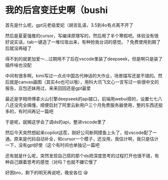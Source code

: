 # 我的后宫变迁史啊（bushi

首先是什么呢，gpt元老级爱妃（胡言乱语，3.5到4o有点离不开了

然后是夏夏强推的cursor，写编译原理写的，然后用了半个寒假吧。体验没有很好说实话，tab一键造了一堆垃圾出来，有种抢我台词的感觉。？免费使用到期了后就没再碰了

得不到的就更加爱～...过期用不了后在vscode里装了deepseek，但是啊只是装了插件啥也没配

中间有很多啊，kimi写过一点点中国古代神话的大作业，场景描写还是不错的。然后就是canvas画图（其实4o也可以哦），用科大讯飞文心一言写过一些很中文的报告，豆包还妹用过，来来回回还是gpt最爱

最近是学相师傅拿火山引擎deepseek的api接口，前端用webui搭的，设置七七八八还没完全搞懂，顺便启封了阿里云新用户三个月免费服务器使用，整的东西还挺多的，有时间再记一篇吧

于是呢，就搁这学会了调ds的api，整进vscode里了

然后今天突然想起来copilot这茬，刚好公司断网摸鱼上头了，给vscode配了一通。原来是代码自动补全，和cursor一个模子，还没用，我估计啊，我只是估计一下，没有gpt好使（这个有时间也单独记一篇吧

还有就是什么呢，突然发现自己搭的那个ds把深度思考的过程打开也很不错，有种自己跟着思考的感觉（对吗？也就不嫌它慢了

好困bro，剩下的明天再说吧，晚安各位 😪